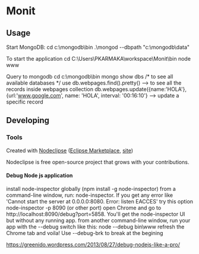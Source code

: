 

# Monit



## Usage
Start MongoDB: 
cd c:\mongodb\bin
.\mongod --dbpath "c:\mongodb\data"

To start the application
cd C:\Users\PKARMAKA\workspace\Monit\bin
node www


Query to mongodb
cd c:\mongodb\bin
mongo
show dbs /* to see all available databases */
use <databasename>
db.webpages.find().pretty() --> to see all the records inside webpages collection
db.webpages.update({name:'HOLA'}, {url:'www.google.com', name: 'HOLA', interval: '00:16:10'} --> update a specific record

## Developing



### Tools

Created with [Nodeclipse](https://github.com/Nodeclipse/nodeclipse-1)
 ([Eclipse Marketplace](http://marketplace.eclipse.org/content/nodeclipse), [site](http://www.nodeclipse.org))   

Nodeclipse is free open-source project that grows with your contributions.


#### Debug Node js application
install node-inspector globally (npm install -g node-inspector)
from a command-line window, run: node-inspector. If you get any error like 'Cannot start the server at 0.0.0.0:8080. Error: listen EACCES' try this option node-inspector -p 8090 (or other port)
open Chrome and go to http://localhost:8090/debug?port=5858. You'll get the node-inspector UI but without any running app.
from another command-line window, run your app with the --debug switch like this: node --debug bin\www
refresh the Chrome tab and voila! Use --debug-brk to break at the begining

https://greenido.wordpress.com/2013/08/27/debug-nodejs-like-a-pro/